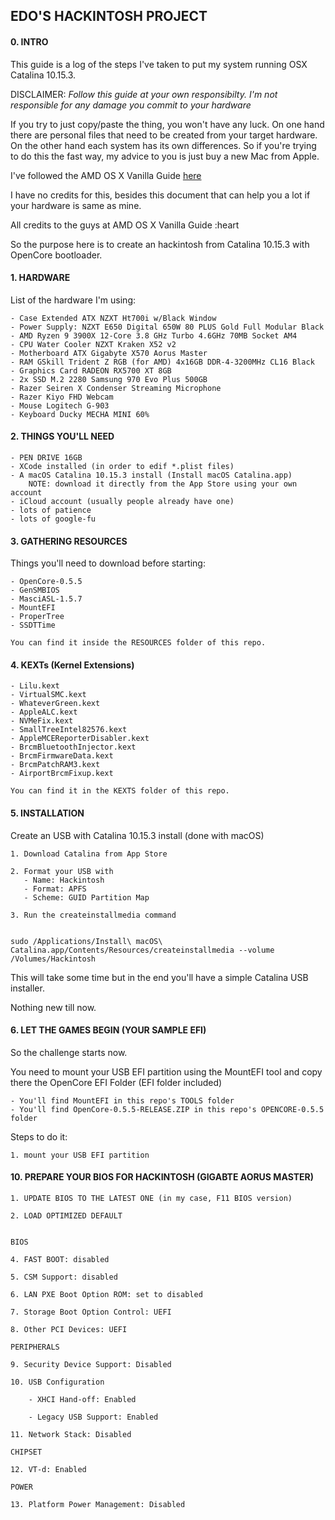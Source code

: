 ## EDO'S HACKINTOSH PROJECT

#### 0. INTRO

This guide is a log of the steps I've taken to put my system running OSX Catalina 10.15.3.

DISCLAIMER: *Follow this guide at your own responsibilty. I'm not responsible for any damage  you commit to your hardware*

If you try to just copy/paste the thing, you won't have any luck. On one hand there are personal files that need to be created from your target hardware. On the other hand each system has its own differences. So if you're trying to do this the fast way, my advice to you is just buy a new Mac from Apple.

I've followed the AMD OS X Vanilla Guide [here](https://vanilla.amd-osx.com)

I have no credits for this, besides this document that can help you a lot if your hardware is same as mine.

All credits to the guys at AMD OS X Vanilla Guide :heart

So the purpose here is to create an hackintosh from Catalina 10.15.3 with OpenCore bootloader.


#### 1. HARDWARE

List of the hardware I'm using:

    - Case Extended ATX NZXT Ht700i w/Black Window
    - Power Supply: NZXT E650 Digital 650W 80 PLUS Gold Full Modular Black
    - AMD Ryzen 9 3900X 12-Core 3.8 GHz Turbo 4.6GHz 70MB Socket AM4
    - CPU Water Cooler NZXT Kraken X52 v2
    - Motherboard ATX Gigabyte X570 Aorus Master
    - RAM GSkill Trident Z RGB (for AMD) 4x16GB DDR-4-3200MHz CL16 Black
    - Graphics Card RADEON RX5700 XT 8GB
    - 2x SSD M.2 2280 Samsung 970 Evo Plus 500GB
    - Razer Seiren X Condenser Streaming Microphone
    - Razer Kiyo FHD Webcam
    - Mouse Logitech G-903
    - Keyboard Ducky MECHA MINI 60%

#### 2. THINGS YOU'LL NEED

    - PEN DRIVE 16GB
    - XCode installed (in order to edif *.plist files)
    - A macOS Catalina 10.15.3 install (Install macOS Catalina.app)
        NOTE: download it directly from the App Store using your own account
    - iCloud account (usually people already have one)
    - lots of patience
    - lots of google-fu


#### 3. GATHERING RESOURCES

Things you'll need to download before starting:

    - OpenCore-0.5.5
    - GenSMBIOS
    - MasciASL-1.5.7
    - MountEFI
    - ProperTree
    - SSDTTime

    You can find it inside the RESOURCES folder of this repo.


#### 4. KEXTs (Kernel Extensions)

    - Lilu.kext
    - VirtualSMC.kext
    - WhateverGreen.kext
    - AppleALC.kext
    - NVMeFix.kext
    - SmallTreeIntel82576.kext
    - AppleMCEReporterDisabler.kext
    - BrcmBluetoothInjector.kext
    - BrcmFirmwareData.kext
    - BrcmPatchRAM3.kext
    - AirportBrcmFixup.kext

    You can find it in the KEXTS folder of this repo.


#### 5. INSTALLATION

Create an USB with Catalina 10.15.3 install (done with macOS)

    1. Download Catalina from App Store

    2. Format your USB with
       - Name: Hackintosh
       - Format: APFS
       - Scheme: GUID Partition Map

    3. Run the createinstallmedia command


    sudo /Applications/Install\ macOS\ Catalina.app/Contents/Resources/createinstallmedia --volume /Volumes/Hackintosh



This will take some time but in the end you'll have a simple Catalina USB installer.

Nothing new till now.


#### 6. LET THE GAMES BEGIN (YOUR SAMPLE EFI)

So the challenge starts now.

You need to mount your USB EFI partition using the MountEFI tool and copy there the OpenCore EFI Folder (EFI folder included)

    - You'll find MountEFI in this repo's TOOLS folder
    - You'll find OpenCore-0.5.5-RELEASE.ZIP in this repo's OPENCORE-0.5.5 folder

Steps to do it:

    1. mount your USB EFI partition




#### 10. PREPARE YOUR BIOS FOR HACKINTOSH (GIGABTE AORUS MASTER)

    1. UPDATE BIOS TO THE LATEST ONE (in my case, F11 BIOS version)

    2. LOAD OPTIMIZED DEFAULT


    BIOS

    4. FAST BOOT: disabled

    5. CSM Support: disabled

    6. LAN PXE Boot Option ROM: set to disabled

    7. Storage Boot Option Control: UEFI

    8. Other PCI Devices: UEFI

    PERIPHERALS

    9. Security Device Support: Disabled

    10. USB Configuration

        - XHCI Hand-off: Enabled

        - Legacy USB Support: Enabled

    11. Network Stack: Disabled

    CHIPSET

    12. VT-d: Enabled

    POWER

    13. Platform Power Management: Disabled
